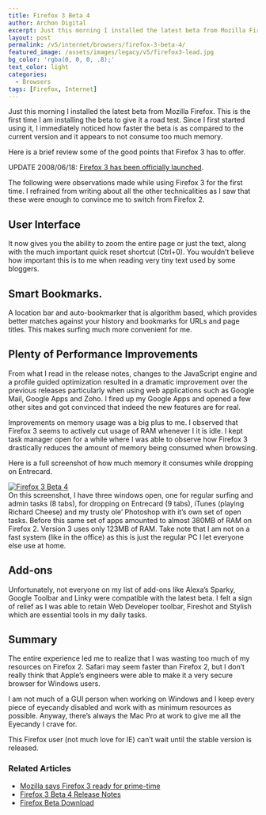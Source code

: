 ```yaml
---
title: Firefox 3 Beta 4
author: Archon Digital
excerpt: Just this morning I installed the latest beta from Mozilla Firefox. This is the first time I am installing the beta to give it a road test. Since I first started using it, I immediately noticed how faster the beta is as compared to the current version and it appears to not consume too much memory.
layout: post
permalink: /v5/internet/browsers/firefox-3-beta-4/
featured_image: /assets/images/legacy/v5/firefox3-lead.jpg
bg_color: 'rgba(0, 0, 0, .8);'
text_color: light
categories:
  - Browsers
tags: [Firefox, Internet]
---
```


<p>Just this morning I installed the latest beta from Mozilla Firefox. This is the first time I am installing the beta to give it a road test. Since I first started using it, I immediately noticed how faster the beta is as compared to the current version and it appears to not consume too much memory.</p>
<p>Here is a brief review some of the good points that Firefox 3 has to offer.</p>
<p><span class="attention">UPDATE 2008/06/18: <a href="http://archon-digital.com/studio/software/firefox-3-download-day-setting-a-new-world-record/">Firefox 3 has been officially launched</a>.</span></p>
<p>The following were observations made while using Firefox 3 for the first time. I refrained from writing about all the other technicalities as I saw that these were enough to convince me to switch from Firefox 2.</p>
<h2>User Interface</h2>
<p>It now gives you the ability to zoom the entire page or just the text, along with the much important quick reset shortcut (Ctrl+0). You wouldn&#8217;t believe how important this is to me when reading very tiny text used by some bloggers.</p>
<h2>Smart Bookmarks.</h2>
<p>A location bar and auto-bookmarker that is algorithm based, which provides better matches against your history and bookmarks for URLs and page titles. This makes surfing much more convenient for me.</p>
<h2>Plenty of Performance Improvements</h2>
<p>From what I read in the release notes, changes to the JavaScript engine and a profile guided optimization resulted in a dramatic improvement over the previous releases particularly when using web applications such as Google Mail, Google Apps and Zoho. I fired up my Google Apps and opened a few other sites and got convinced that indeed the new features are for real.</p>
<p>Improvements on memory usage was a big plus to me. I observed that Firefox 3 seems to actively cut usage of RAM whenever I it is idle. I kept task manager open for a while where I was able to observe how Firefox 3 drastically reduces the amount of memory being consumed when browsing.</p>
<p>Here is a full screenshot of how much memory it consumes while dropping on Entrecard.</p>
<p><a title="Firefox 3 Beta 4" href="http://archon-digital.com/wp-content/screenshot.jpg"><img src="http://archon-digital.com/wp-content/uploads/2008/03/screenshot.jpg" alt="Firefox 3 Beta 4" /></a><br />
On this screenshot, I have three windows open, one for regular surfing and admin tasks (8 tabs), for dropping on Entrecard (9 tabs), iTunes (playing Richard Cheese) and my trusty ole&#8217; Photoshop with it&#8217;s own set of open tasks. Before this same set of apps amounted to almost 380MB of RAM on Firefox 2. Version 3 uses only 123MB of RAM. Take note that I am not on a fast system (like in the office) as this is just the regular PC I let everyone else use at home.</p>
<h2>Add-ons</h2>
<p>Unfortunately, not everyone on my list of add-ons like Alexa&#8217;s Sparky, Google Toolbar and Linky were compatible with the latest beta. I felt a sign of relief as I was able to retain Web Developer toolbar, Fireshot and Stylish which are essential tools in my daily tasks.</p>
<h2>Summary</h2>
<p>The entire experience led me to realize that I was wasting too much of my resources on Firefox 2. Safari may seem faster than Firefox 2, but I don&#8217;t really think that Apple&#8217;s engineers were able to make it a very secure browser for Windows users.</p>
<p>I am not much of a GUI person when working on Windows and I keep every piece of eyecandy disabled and work with as minimum resources as possible. Anyway, there&#8217;s  always the Mac Pro at work to give me all the Eyecandy I crave for.</p>
<p>This Firefox user (not much love for IE) can&#8217;t wait until the stable version is released.</p>
<h3>Related Articles</h3>
<ul>
<li><a href="http://www.reuters.com/article/technologyNews/idUSN2041266520080320" target="_blank"> Mozilla says Firefox 3 ready for prime-time</a></li>
<li><a href="http://www.mozilla.com/en-US/firefox/3.0b4/releasenotes/" target="_blank">Firefox 3 Beta 4 Release Notes</a></li>
<li><a href="http://www.mozilla.com/en-US/firefox/all-beta.html" target="_blank">Firefox Beta Download</a></li>
</ul>

